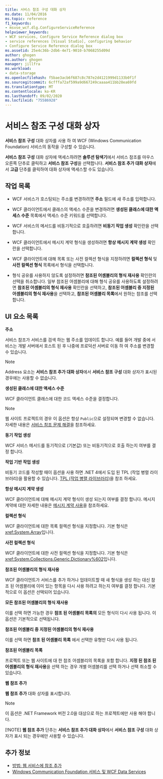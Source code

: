 ```yaml
---
title: 서비스 참조 구성 대화 상자
ms.date: 11/04/2016
ms.topic: reference
f1_keywords:
- msvse_wcf.dlg.ConfigureServiceReference
helpviewer_keywords:
- WCF services, Configure Service Reference dialog box
- service references [Visual Studio], configuring behavior
- Configure Service Reference dialog box
ms.assetid: 25e4c36b-2db6-4e71-9010-b7068255d09d
author: ghogen
ms.author: ghogen
manager: jillfra
ms.workload:
- data-storage
ms.openlocfilehash: f5bae3acb6f687c8c787e2d4121999d1133b0f1f
ms.sourcegitcommit: 6cfffa72af599a9d667249caaaa411bb28ea69fd
ms.translationtype: MT
ms.contentlocale: ko-KR
ms.lasthandoff: 09/02/2020
ms.locfileid: "75586928"
---
```

# <a name="configure-service-reference-dialog-box"></a>서비스 참조 구성 대화 상자

**서비스 참조 구성** 대화 상자를 사용 하 여 WCF (Windows Communication Foundation) 서비스의 동작을 구성할 수 있습니다.

**서비스 참조 구성** 대화 상자에 액세스하려면 **솔루션 탐색기**에서 서비스 참조를 마우스 오른쪽 단추로 클릭하고 **서비스 참조 구성**을 선택합니다. **서비스 참조 추가 대화 상자**에서 **고급** 단추를 클릭하여 대화 상자에 액세스할 수도 있습니다.

## <a name="task-list"></a>작업 목록

- WCF 서비스가 호스팅되는 주소를 변경하려면 **주소** 필드에 새 주소를 입력합니다.

- WCF 클라이언트에서 클래스의 액세스 수준을 변경하려면 **생성된 클래스에 대한 액세스 수준** 목록에서 액세스 수준 키워드를 선택합니다.

- WCF 서비스의 메서드를 비동기적으로 호출하려면 **비동기 작업 생성** 확인란을 선택합니다.

- WCF 클라이언트에서 메시지 계약 형식을 생성하려면 **항상 메시지 계약 생성** 확인란을 선택합니다.

- WCF 클라이언트에 대해 목록 또는 사전 컬렉션 형식을 지정하려면 **컬렉션 형식** 및 **사전 컬렉션 형식** 목록에서 형식을 선택합니다.

- 형식 공유를 사용하지 않도록 설정하려면 **참조된 어셈블리의 형식 재사용** 확인란의 선택을 취소합니다. 일부 참조된 어셈블리에 대해 형식 공유를 사용하도록 설정하려면 **참조된 어셈블리의 형식 재사용** 확인란을 선택하고, **참조된 어셈블리 중 지정된 어셈블리의 형식 재사용**을 선택하고, **참조된 어셈블리 목록**에서 원하는 참조를 선택합니다.

## <a name="uielement-list"></a>UI 요소 목록

**주소**

서비스 참조가 서비스를 검색 하는 웹 주소를 업데이트 합니다. 예를 들어 개발 중에 서비스는 개발 서버에서 호스트 된 후 나중에 프로덕션 서버로 이동 하 여 주소를 변경할 수 있습니다.

> [!NOTE]
> Address 요소는 **서비스 참조 추가 대화 상자**에서 **서비스 참조 구성** 대화 상자가 표시된 경우에는 사용할 수 없습니다.

**생성된 클래스에 대한 액세스 수준**

WCF 클라이언트 클래스에 대한 코드 액세스 수준을 결정합니다.

> [!NOTE]
> 웹 사이트 프로젝트의 경우 이 옵션은 항상 `Public`으로 설정되며 변경할 수 없습니다. 자세한 내용은 [서비스 참조 문제 해결](../data-tools/troubleshooting-service-references.md)을 참조하세요.

**동기 작업 생성**

WCF 서비스 메서드를 동기적으로 (기본값) 또는 비동기적으로 호출 하는지 여부를 결정 합니다.

**작업 기반 작업 생성**

비동기 코드를 작성할 때이 옵션을 사용 하면 .NET 4에서 도입 된 TPL (작업 병렬 라이브러리)을 활용할 수 있습니다. [TPL (작업 병렬 라이브러리)](/dotnet/standard/parallel-programming/task-parallel-library-tpl)을 참조 하세요.

**항상 메시지 계약 생성**

WCF 클라이언트에 대해 메시지 계약 형식이 생성 되는지 여부를 결정 합니다. 메시지 계약에 대한 자세한 내용은 [메시지 계약 사용](/dotnet/framework/wcf/feature-details/using-message-contracts)을 참조하세요.

**컬렉션 형식**

WCF 클라이언트에 대한 목록 컬렉션 형식을 지정합니다. 기본 형식은 <xref:System.Array>입니다.

**사전 컬렉션 형식**

WCF 클라이언트에 대한 사전 컬렉션 형식을 지정합니다. 기본 형식은 <xref:System.Collections.Generic.Dictionary%602>입니다.

**참조된 어셈블리의 형식 재사용**

WCF 클라이언트가 서비스를 추가 하거나 업데이트할 때 새 형식을 생성 하는 대신 참조 된 어셈블리에 이미 있는 항목을 다시 사용 하려고 하는지 여부를 결정 합니다. 기본적으로 이 옵션은 선택되어 있습니다.

**모든 참조된 어셈블리의 형식 재사용**

이를 선택 하면 가능한 경우 **참조 된 어셈블리 목록의** 모든 형식이 다시 사용 됩니다. 이 옵션은 기본적으로 선택됩니다.

**참조된 어셈블리 중 지정된 어셈블리의 형식 재사용**

이를 선택 하면 **참조 된 어셈블리 목록** 에서 선택한 유형만 다시 사용 됩니다.

**참조된 어셈블리 목록**

프로젝트 또는 웹 사이트에 대 한 참조 어셈블리의 목록을 포함 합니다. **지정 된 참조 된 어셈블리의 형식 재사용**을 선택 하는 경우 개별 어셈블리를 선택 하거나 선택 취소할 수 있습니다.

**웹 참조 추가**

**웹 참조 추가** 대화 상자를 표시합니다.

> [!NOTE]
> 이 옵션은 .NET Framework 버전 2.0을 대상으로 하는 프로젝트에만 사용 해야 합니다.
>
> [!NOTE]
> **웹 참조 추가** 단추는 **서비스 참조 추가 대화 상자**에서 **서비스 참조 구성** 대화 상자가 표시 되는 경우에만 사용할 수 있습니다.

## <a name="see-also"></a>추가 정보

- [방법: 웹 서비스에 참조 추가](how-to-add-update-or-remove-a-wcf-data-service-reference.md)
- [Windows Communication Foundation 서비스 및 WCF Data Services](../data-tools/configure-service-reference-dialog-box.md)
